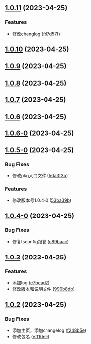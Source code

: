 ## [1.0.11](https://github.com/saofeng-cyber/pinia-sf-persistence-storage/compare/v1.0.10...v1.0.11) (2023-04-25)


### Features

* 修改changlog ([fd7d57f](https://github.com/saofeng-cyber/pinia-sf-persistence-storage/commit/fd7d57ffd1fef6c9b512649e1155ce37b12a7341))



## [1.0.10](https://github.com/saofeng-cyber/pinia-sf-persistence-storage/compare/v1.0.9...v1.0.10) (2023-04-25)



## [1.0.9](https://github.com/saofeng-cyber/pinia-sf-persistence-storage/compare/v1.0.8...v1.0.9) (2023-04-25)



## [1.0.8](https://github.com/saofeng-cyber/pinia-sf-persistence-storage/compare/v1.0.7...v1.0.8) (2023-04-25)



## [1.0.7](https://github.com/saofeng-cyber/pinia-sf-persistence-storage/compare/v1.0.6...v1.0.7) (2023-04-25)



## [1.0.6](https://github.com/saofeng-cyber/pinia-sf-persistence-storage/compare/v1.0.6-0...v1.0.6) (2023-04-25)



## [1.0.6-0](https://github.com/saofeng-cyber/pinia-sf-persistence-storage/compare/v1.0.5-0...v1.0.6-0) (2023-04-25)



## [1.0.5-0](https://github.com/saofeng-cyber/pinia-sf-persistence-storage/compare/v1.0.4-0...v1.0.5-0) (2023-04-25)


### Bug Fixes

* 修改pkg入口文件 ([50a3f3b](https://github.com/saofeng-cyber/pinia-sf-persistence-storage/commit/50a3f3b7fda0d9407cc02b863de88d0bd7089251))


### Features

* 修改版本号1.0.4-0 ([53ba39b](https://github.com/saofeng-cyber/pinia-sf-persistence-storage/commit/53ba39b21710d0b745a69ce19b7486a6dcc6ef09))



## [1.0.4-0](https://github.com/saofeng-cyber/pinia-sf-persistence-storage/compare/v1.0.3...v1.0.4-0) (2023-04-25)


### Bug Fixes

* 修复tsconfig报错 ([c89baac](https://github.com/saofeng-cyber/pinia-sf-persistence-storage/commit/c89baac5657a966f5a259f4e7d46bfdc1f244106))



## [1.0.3](https://github.com/saofeng-cyber/pinia-sf-persistence-storage/compare/v1.0.2...v1.0.3) (2023-04-25)


### Features

* 添加log ([e7bead2](https://github.com/saofeng-cyber/pinia-sf-persistence-storage/commit/e7bead2b60c0c6e9533c9f1f90ce871a3bc25989))
* 修改版本和说明文件 ([990b8db](https://github.com/saofeng-cyber/pinia-sf-persistence-storage/commit/990b8dbf45e7504c4b6f25bd296d5ee08c108d5e))



## [1.0.2](https://github.com/saofeng-cyber/pinia-sf-persistence-storage/compare/f248b5e3f3b5ceebe1b13a375432785f55470ccd...v1.0.2) (2023-04-25)


### Bug Fixes

* 添加主页，添加changelog ([f248b5e](https://github.com/saofeng-cyber/pinia-sf-persistence-storage/commit/f248b5e3f3b5ceebe1b13a375432785f55470ccd))
* 修改包名 ([eff10e9](https://github.com/saofeng-cyber/pinia-sf-persistence-storage/commit/eff10e9d9ad88fe6b55ad8779924b2fbed9e6331))



